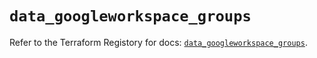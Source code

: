 # `data_googleworkspace_groups`

Refer to the Terraform Registory for docs: [`data_googleworkspace_groups`](https://www.terraform.io/docs/providers/googleworkspace/d/groups).
